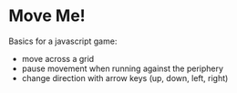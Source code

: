 # Move Me! 
Basics for a javascript game:
- move across a grid
- pause movement when running against the periphery
- change direction with arrow keys (up, down, left, right)